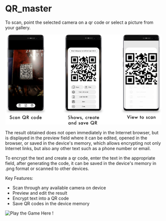 # QR_master

To scan, point the selected camera on a qr code or select a picture from your gallery.

![QR Master screens](screens.png)

The result obtained does not open immediately in the Internet browser, but is displayed in the preview field where it can be edited, opened in the browser, or saved in the device's memory, which allows encrypting not only Internet links, but also any other text such as a phone number or email.

To encrypt the text and create a qr code, enter the text in the appropriate field, after generating the code, it can be saved in the device's memory in .png format or scanned to other devices.

Key Features:
- Scan through any available camera on device
- Preview and edit the result
- Encrypt text into a QR code
- Save QR codes in the device memory

![ Play the Game Here ! ](https://sweety-vigneshg.github.io/Basic-Car-Game/)

